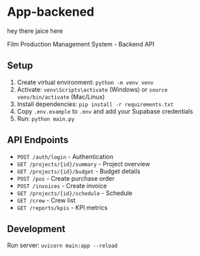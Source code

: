 # App-backened


hey there jaice here


                                                

Film Production Management System - Backend API

## Setup

1. Create virtual environment: `python -m venv venv`
2. Activate: `venv\Scripts\activate` (Windows) or `source venv/bin/activate` (Mac/Linux)
3. Install dependencies: `pip install -r requirements.txt`
4. Copy `.env.example` to `.env` and add your Supabase credentials
5. Run: `python main.py`

## API Endpoints

- `POST /auth/login` - Authentication
- `GET /projects/{id}/summary` - Project overview
- `GET /projects/{id}/budget` - Budget details
- `POST /pos` - Create purchase order
- `POST /invoices` - Create invoice
- `GET /projects/{id}/schedule` - Schedule
- `GET /crew` - Crew list
- `GET /reports/kpis` - KPI metrics

## Development

Run server: `uvicorn main:app --reload`
